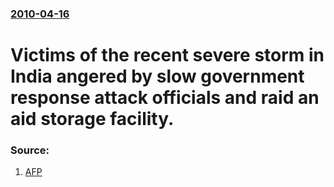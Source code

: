 ### [2010-04-16](/news/2010/04/16/index.md)

# Victims of the recent severe storm in India angered by slow government response attack officials and raid an aid storage facility. 




### Source:

1. [AFP](http://www.google.com/hostednews/afp/article/ALeqM5g7D0dg_F1Xp1S5vAoPhR_1jP0gag)
